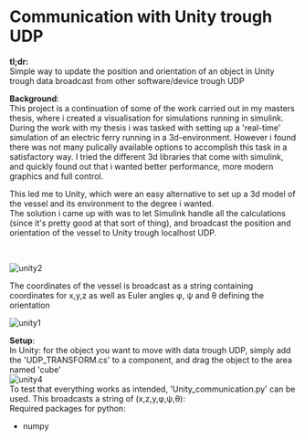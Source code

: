 # Communication with Unity trough UDP
**tl;dr:** <br/>
Simple way to update the position and orientation of an object in Unity trough data broadcast from other software/device trough UDP


**Background**:<br/>
This project is a continuation of some of the work carried out in my masters thesis, where i created a visualisation for simulations running in simulink. During the work with my thesis
i was tasked with setting up a 'real-time' simulation of an electric ferry running in a 3d-environment. However i found there was not many pulically available options to accomplish this task
in a satisfactory way. I tried the different 3d libraries that come with simulink, and quickly found out that i wanted better performance, more modern graphics and full control.

This led me to Unity, which were an easy alternative to set up a 3d model of the vessel and its environment to the degree i wanted. <br/>
The solution i came up with was to let Simulink handle all the calculations (since it's pretty good at that sort of thing), and broadcast the position and orientation of the vessel to Unity
trough localhost UDP.

<br/>


![unity2](https://user-images.githubusercontent.com/72814986/103153405-907e6f80-4790-11eb-856c-fb64b7925e2c.PNG)




The coordinates of the vessel is broadcast as a string containing coordinates for x,y,z as well as Euler angles φ, ψ and θ defining the orientation 




![unity1](https://user-images.githubusercontent.com/72814986/103153202-3204c180-478f-11eb-89d4-5bcd1d0cf958.PNG)


**Setup**:<br/>
In Unity: for the object you want to move with data trough UDP, simply add the 'UDP_TRANSFORM.cs' to a component, and drag the object to the area named 'cube'<br/>
![unity4](https://user-images.githubusercontent.com/72814986/103153762-18fe0f80-4793-11eb-988d-06310206d12f.PNG)
<br/>
To test that everything works as intended, 'Unity_communication.py' can be used. This broadcasts a string of (x,z,y,φ,ψ,θ):<br/>
Required packages for python:
- numpy


